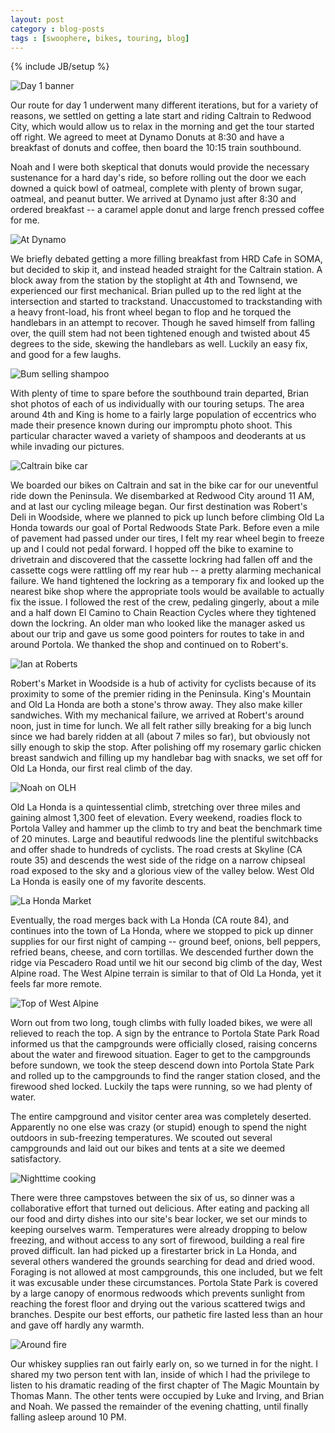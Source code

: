 ```yaml
---
layout: post
category : blog-posts
tags : [swoophere, bikes, touring, blog]
---
```

{% include JB/setup %}

![Day 1 banner](/images/swoopheretour2013/day1.jpg)

Our route for day 1 underwent many different iterations, but for a variety of reasons,
we settled on getting a late start and riding Caltrain to Redwood City, which would
allow us to relax in the morning and get the tour started off right. We agreed to meet
at Dynamo Donuts at 8:30 and have a breakfast of donuts and coffee, then board the 10:15
train southbound.

Noah and I were both skeptical that donuts would provide the necessary sustenance for
a hard day's ride, so before rolling out the door we each downed a quick bowl of
oatmeal, complete with plenty of brown sugar, oatmeal, and peanut butter. We arrived
at Dynamo just after 8:30 and ordered breakfast -- a caramel apple donut and large
french pressed coffee for me.

![At Dynamo](/images/swoopheretour2013/day1/00_dynamo_donuts.jpg)

We briefly debated getting a more filling breakfast from HRD Cafe in SOMA, but decided
to skip it, and instead headed straight for the Caltrain station. A block away from
the station by the stoplight at 4th and Townsend, we experienced our first mechanical.
Brian pulled up to the red light at the intersection and started to trackstand.
Unaccustomed to trackstanding with a heavy front-load, his front wheel began to flop
and he torqued the handlebars in an attempt to recover. Though he saved himself from
falling over, the quill stem had not been tightened enough and twisted about 45
degrees to the side, skewing the handlebars as well. Luckily an easy fix, and good
for a few laughs.

![Bum selling shampoo](/images/swoopheretour2013/day1/00b_caltrain_bums.jpg)

With plenty of time to spare before the southbound train departed, Brian shot photos
of each of us individually with our touring setups. The area around 4th and King is
home to a fairly large population of eccentrics who made their presence known during
our impromptu photo shoot. This particular character waved a variety of shampoos
and deoderants at us while invading our pictures.

![Caltrain bike car](/images/swoopheretour2013/day1/01_on_caltrain.jpg)

We boarded our bikes on Caltrain and sat in the bike car for our uneventful ride down
the Peninsula. We disembarked at Redwood City around 11 AM, and at last our cycling
mileage began. Our first destination was Robert's Deli in Woodside, where we planned
to pick up lunch before climbing Old La Honda towards our goal of Portal Redwoods
State Park. Before even a mile of pavement had passed under our tires, I felt my rear
wheel begin to freeze up and I could not pedal forward. I hopped off the bike to
examine to drivetrain and discovered that the cassette lockring had fallen off and the
cassette cogs were rattling off my rear hub -- a pretty alarming mechanical failure.
We hand tightened the lockring as a temporary fix and looked up the nearest bike shop
where the appropriate tools would be available to actually fix the issue. I followed
the rest of the crew, pedaling gingerly, about a mile and a half down El Camino to
Chain Reaction Cycles where they tightened down the lockring. An older man who looked
like the manager asked us about our trip and gave us some good pointers for routes
to take in and around Portola. We thanked the shop and continued on to Robert's.

![Ian at Roberts](/images/swoopheretour2013/day1/03_ian_at_roberts.jpg)

Robert's Market in Woodside is a hub of activity for cyclists because of its proximity
to some of the premier riding in the Peninsula. King's Mountain and Old La Honda are
both a stone's throw away. They also make killer sandwiches. With my mechanical failure,
we arrived at Robert's around noon, just in time for lunch. We all felt rather silly
breaking for a big lunch since we had barely ridden at all (about 7 miles so far), but
obviously not silly enough to skip the stop. After polishing off my rosemary garlic
chicken breast sandwich and filling up my handlebar bag with snacks, we set off for Old
La Honda, our first real climb of the day.

![Noah on OLH](/images/swoopheretour2013/day1/04_noah_on_olh.jpg)

Old La Honda is a quintessential climb, stretching over three miles and gaining almost
1,300 feet of elevation. Every weekend, roadies flock to Portola Valley and hammer up
the climb to try and beat the benchmark time of 20 minutes. Large and beautiful
redwoods line the plentiful switchbacks and offer shade to hundreds of cyclists. The
road crests at Skyline (CA route 35) and descends the west side of the ridge on a
narrow chipseal road exposed to the sky and a glorious view of the valley below.
West Old La Honda is easily one of my favorite descents.

![La Honda Market](/images/swoopheretour2013/day1/05_la_honda_market.jpg)

Eventually, the road merges back with La Honda (CA route 84), and continues into the
town of La Honda, where we stopped to pick up dinner supplies for our first night of
camping -- ground beef, onions, bell peppers, refried beans, cheese, and corn
tortillas. We descended further down the ridge via Pescadero Road until we hit our
second big climb of the day, West Alpine road. The West Alpine terrain is similar to
that of Old La Honda, yet it feels far more remote.

![Top of West Alpine](/images/swoopheretour2013/day1/08_ian_noah_west_alpine_top.jpg)

Worn out from two long, tough climbs with fully loaded bikes, we were all relieved to 
reach the top. A sign by the entrance to Portola State Park Road informed us that the
campgrounds were officially closed, raising concerns about the water and firewood
situation. Eager to get to the campgrounds before sundown, we took the steep descend
down into Portola State Park and rolled up to the campgrounds to find the ranger
station closed, and the firewood shed locked. Luckily the taps were running, so
we had plenty of water.

The entire campground and visitor center area was completely deserted. Apparently no
one else was crazy (or stupid) enough to spend the night outdoors in sub-freezing
temperatures. We scouted out several campgrounds and laid out our bikes and tents at
a site we deemed satisfactory.

![Nighttime cooking](/images/swoopheretour2013/day1/12_night_cooking.jpg)

There were three campstoves between the six of us, so dinner was a collaborative
effort that turned out delicious. After eating and packing all our food and dirty
dishes into our site's bear locker, we set our minds to keeping ourselves warm.
Temperatures were already dropping to below freezing, and without access to any 
sort of firewood, building a real fire proved difficult. Ian had picked up a 
firestarter brick in La Honda, and several others wandered the grounds searching 
for dead and dried wood. Foraging is not allowed at most campgrounds, this one
included, but we felt it was excusable under these circumstances. Portola State Park
is covered by a large canopy of enormous redwoods which prevents sunlight from
reaching the forest floor and drying out the various scattered twigs and branches.
Despite our best efforts, our pathetic fire lasted less than an hour and gave off
hardly any warmth.

![Around fire](/images/swoopheretour2013/day1/14_us_around_fire.jpg)

Our whiskey supplies ran out fairly early on, so we turned in for the
night. I shared my two person tent with Ian, inside of which I had the privilege to
listen to his dramatic reading of the first chapter of The Magic Mountain 
by Thomas Mann. The other tents were occupied by Luke and Irving, and Brian and
Noah. We passed the remainder of the evening chatting, until finally falling
asleep around 10 PM.

